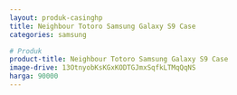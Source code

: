```yaml
---
layout: produk-casinghp
title: Neighbour Totoro Samsung Galaxy S9 Case
categories: samsung

# Produk
product-title: Neighbour Totoro Samsung Galaxy S9 Case
image-drive: 13OtnyobKsKGxKODTGJmxSqfkLTMqQqNS
harga: 90000
---
```

